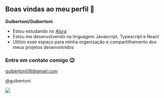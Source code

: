 ## Boas vindas ao meu perfil 👋

**Guibertoni/Guibertoni**

- Estou estudando no [Alura](https://www.alura.com.br)
- Estou me desenvolvendo na linguagem Javascript, Typescript e React
- Utilizo esse espaço para minha organização e compartilhamento dos meus projetos desenvolvidos

### Entre em contato comigo 😉

guibertoni08@gmail.com

@guibertoni

![](https://media1.tenor.com/m/8PEdml-BvCsAAAAd/cancelo-fcbarcelona.gif)

